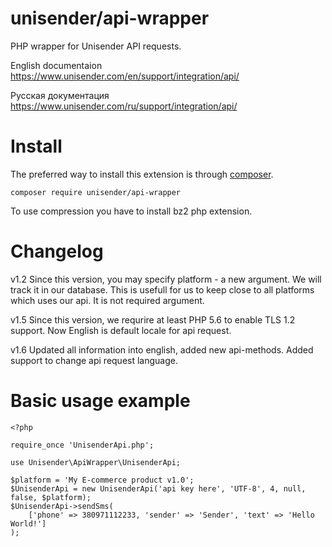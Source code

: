 # unisender/api-wrapper
PHP wrapper for Unisender API requests.

English documentaion https://www.unisender.com/en/support/integration/api/

Русская документация https://www.unisender.com/ru/support/integration/api/

# Install
The preferred way to install this extension is through [composer](http://getcomposer.org/download/).

```
composer require unisender/api-wrapper
```

To use compression you have to install bz2 php extension.

# Changelog
v1.2    Since this version, you may specify platform - a new argument. We will track it in our database. This is usefull for us to keep close to all platforms which uses our api. It is not required argument.

v1.5    Since this version, we requrire at least PHP 5.6 to enable TLS 1.2 support. Now English is default locale for api request. 

v1.6    Updated all information into english, added new api-methods. Added support to change api request language.

# Basic usage example

```
<?php

require_once 'UnisenderApi.php';

use Unisender\ApiWrapper\UnisenderApi;

$platform = 'My E-commerce product v1.0';
$UnisenderApi = new UnisenderApi('api key here', 'UTF-8', 4, null, false, $platform);
$UnisenderApi->sendSms(
    ['phone' => 380971112233, 'sender' => 'Sender', 'text' => 'Hello World!']
);

```
